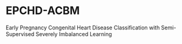 # EPCHD-ACBM
Early Pregnancy Congenital Heart Disease Classification with Semi-Supervised Severely Imbalanced Learning
